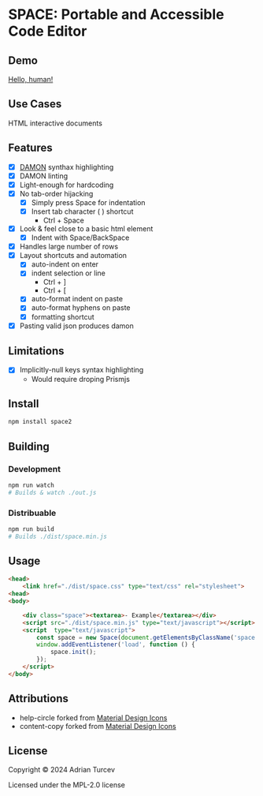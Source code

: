 # SPACE: Portable and Accessible Code Editor

## Demo

[Hello, human!](https://space.planviii.com/)

## Use Cases

HTML interactive documents

## Features

- [x] [DAMON](https://github.com/adrianturcev/DAMON) synthax highlighting
- [x] DAMON linting
- [x] Light-enough for hardcoding
- [x] No tab-order hijacking
    - [x] Simply press Space for indentation
    - [x] Insert tab character (	) shortcut
        - Ctrl + Space
- [x] Look & feel close to a basic html element
    - [x] Indent with Space/BackSpace
- [x] Handles large number of rows
- [x] Layout shortcuts and automation
    - [x] auto-indent on enter
    - [x] indent selection or line
        - Ctrl + ]
        - Ctrl + [
    - [x] auto-format indent on paste
    - [x] auto-format hyphens on paste
    - [x] formatting shortcut
- [x] Pasting valid json produces damon

## Limitations

- [x] Implicitly-null keys syntax highlighting
    - Would require droping Prismjs

## Install

```bash
npm install space2
```

## Building

### Development

```bash
npm run watch
# Builds & watch ./out.js
```

### Distribuable

```bash
npm run build
# Builds ./dist/space.min.js
```

## Usage

```HTML
<head>
    <link href="./dist/space.css" type="text/css" rel="stylesheet">
<head>
<body>

    <div class="space"><textarea>- Example</textarea></div>
    <script src="./dist/space.min.js" type="text/javascript"></script>
    <script  type="text/javascript">
        const space = new Space(document.getElementsByClassName('space')[0], Prism);
        window.addEventListener('load', function () {
            space.init();
        });
    </script>
</body>
```

## Attributions

- help-circle forked from [Material Design Icons](https://pictogrammers.com/library/mdi/)
- content-copy forked from [Material Design Icons](https://pictogrammers.com/library/mdi/)

## License

Copyright © 2024 Adrian Turcev

Licensed under the MPL-2.0 license
